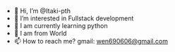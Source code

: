 - 👋 Hi, I’m @Itaki-pth
- 👀 I’m interested in Fullstack development
- 🌱 I am currently learning python
- 💞️ I am from World 
- 📫 How to reach me? gmail: wen690606@gmail.com 

<!---
Itaki-pth/Itaki-pth is a ✨ special ✨ repository because its `README.md` (this file) appears on your GitHub profile.
You can click the Preview link to take a look at your changes.
--->
